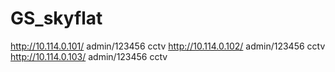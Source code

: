 # GS_skyflat

http://10.114.0.101/ admin/123456 cctv
http://10.114.0.102/ admin/123456 cctv
http://10.114.0.103/ admin/123456 cctv
